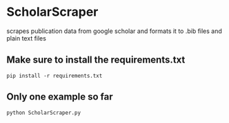 # ScholarScraper
 scrapes publication data from google scholar and formats it to .bib files and plain text files

## Make sure to install the requirements.txt 
`pip install -r requirements.txt`

## Only one example so far
`python ScholarScraper.py`
